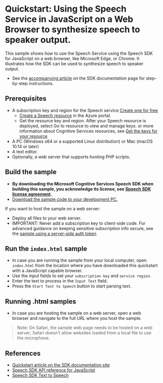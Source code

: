 # Quickstart: Using the Speech Service in JavaScript on a Web Browser to synthesize speech to speaker output.

This sample shows how to use the Speech Service using the Speech SDK for JavaScript on a web browser, like Microsoft Edge, or Chrome. It illustrates how the SDK can be used to synthesize speech to speaker output.

* See the [accompanying article](https://docs.microsoft.com/azure/cognitive-services/speech-service/quickstarts/text-to-speech?pivots=programming-language-javascript) on the SDK documentation page for step-by-step instructions.

## Prerequisites

* A subscription key and region for the Speech service [Create one for free](https://azure.microsoft.com/en-us/free/cognitive-services/)
  * [Create a Speech resource](https://ms.portal.azure.com/#create/Microsoft.CognitiveServicesSpeechServices) in the Azure portal.
  * Get the resource key and region. After your Speech resource is deployed, select Go to resource to view and manage keys. or  more information about Cognitive Services resources, see [Get the keys for your resource](https://docs.microsoft.com/en-us/azure/cognitive-services/cognitive-services-apis-create-account?tabs=multiservice%2Cwindows#get-the-keys-for-your-resource)
* A PC (Windows x64 or a supported Linux distribution) or Mac (macOS 10.14 or later) 
* A text editor.
* Optionally, a web server that supports hosting PHP scripts.

## Build the sample

* **By downloading the Microsoft Cognitive Services Speech SDK when building this sample, you acknowledge its license, see [Speech SDK license agreement](https://docs.microsoft.com/azure/cognitive-services/speech-service/license).**
* [Download the sample code to your development PC.](/README.md#get-the-samples)

If you want to host the sample on a web server:

* Deploy all files to your web server.
* IMPORTANT: Never add a subscription key to client-side code. For advanced guidance on keeping sensitive subscription info secure, see the [sample using a server-side auth token](https://github.com/Azure-Samples/cognitive-services-speech-sdk/tree/master/samples/js/browser)

## Run the `index.html` sample

* In case you are running the sample from your local computer, open `index.html` from the location where you have downloaded this quickstart with a JavaScript capable browser.
* Use the input fields to set your `subscription key` and `service region`.
* Enter the text to process in the `Input Text` field.
* Press the `Start Text to Speech` button to start parsing text.
  
## Running .html samples
* In case you are hosting the sample on a web server, open a web browser and navigate to the full URL where you host the sample.

> Note: On Safari, the sample web page needs to be hosted on a web server; Safari doesn't allow websites loaded from a local file to use the microphone.

## References

* [Quickstart article on the SDK documentation site](https://docs.microsoft.com/azure/cognitive-services/speech-service/quickstart-js-browser)
* [Speech SDK API reference for JavaScript](https://aka.ms/csspeech/javascriptref)
* [Speech SDK Text to Speech](https://docs.microsoft.com/azure/cognitive-services/speech-service/text-to-speech)

